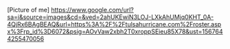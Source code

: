 [Picture of me] https://www.google.com/url?sa=i&source=images&cd=&ved=2ahUKEwiN3LOJ-LXkAhUMjq0KHT_0A-4QjRx6BAgBEAQ&url=https%3A%2F%2Ftulsahurricane.com%2Froster.aspx%3Frp_id%3D6072&psig=AOvVaw2xbh2T0xroppSEieu85X78&ust=1567644255470056
